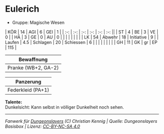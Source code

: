 # Eulerich  
- Gruppe: Magische Wesen  

| KÖR    | 14  | AGI      | 6  | GEI        | 1   |
| :-: | :-: | :-: | :-: | :-: | :-: ||
| ST     | 4   | BE       | 3  | VE         | 0   |
| HÄ     | 3   | GE       | 0  | AU         | 0   |
|        |     |          |    |            |     |
| LK     | 54  | Abwehr   | 18 | Initiative | 9   |
| Laufen | 4.5 | Schlagen | 20 | Schiessen  | 6   |
|        |     |          |    |            |     |
| GH     | 11  | GK       | gr | EP         | 115 |


| Bewaffnung |
| --- |
| Pranke (WB+2, GA-2) |


| Panzerung |
| --- |
| Federkleid (PA+1) |


**Talente:**  
Dunkelsicht: Kann selbst in völliger Dunkelheit noch sehen.





___
*Fanwerk für [Dungeonslayers](https://www.dungeonslayers.net/) (C) Christian Kennig | Quelle: Dungeonslayers Basisbox | Lizenz: [CC-BY-NC-SA 4.0](https://creativecommons.org/licenses/by-nc-sa/4.0/deed.de)*